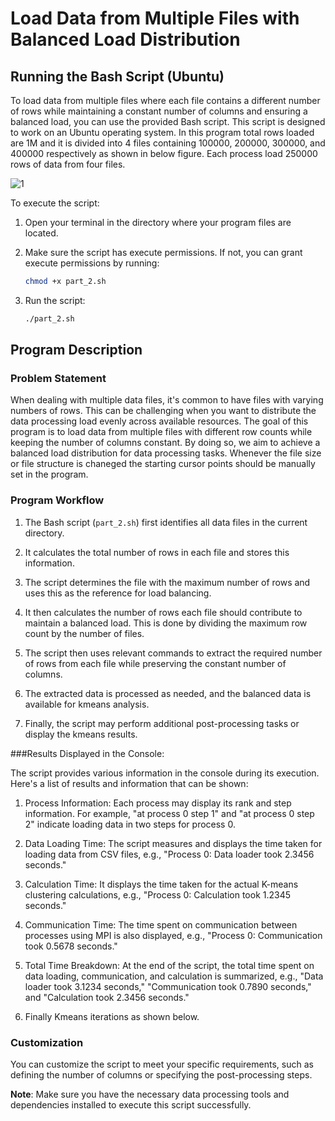 
# Load Data from Multiple Files with Balanced Load Distribution

## Running the Bash Script (Ubuntu)

To load data from multiple files where each file contains a different number of rows while maintaining a constant number of columns and ensuring a balanced load, you can use the provided Bash script. This script is designed to work on an Ubuntu operating system. In this program total rows loaded are 1M and it is divided into 4 files containing 100000, 200000, 300000, and 400000 respectively as shown in below figure. Each process load 250000 rows of data from four files. 

![1](https://github.com/layanmoyura/HPC_project_my_task/assets/84334230/0de2d746-2d56-44e1-a9c2-b247e243657f)


To execute the script:

1. Open your terminal in the directory where your program files are located.

2. Make sure the script has execute permissions. If not, you can grant execute permissions by running:

   ```bash
   chmod +x part_2.sh
   ```

3. Run the script:

   ```bash
   ./part_2.sh
   ```

## Program Description

### Problem Statement

When dealing with multiple data files, it's common to have files with varying numbers of rows. This can be challenging when you want to distribute the data processing load evenly across available resources. The goal of this program is to load data from multiple files with different row counts while keeping the number of columns constant. By doing so, we aim to achieve a balanced load distribution for data processing tasks. Whenever the file size or file structure is chaneged the starting cursor points should be manually set in the program.

### Program Workflow

1. The Bash script (`part_2.sh`) first identifies all data files in the current directory.

2. It calculates the total number of rows in each file and stores this information.

3. The script determines the file with the maximum number of rows and uses this as the reference for load balancing.

4. It then calculates the number of rows each file should contribute to maintain a balanced load. This is done by dividing the maximum row count by the number of files.

5. The script then uses  relevant commands to extract the required number of rows from each file while preserving the constant number of columns.

6. The extracted data is processed as needed, and the balanced data is available for kmeans analysis.

7. Finally, the script may perform additional post-processing tasks or display the kmeans results.

###Results Displayed in the Console:

The script provides various information in the console during its execution. Here's a list of results and information that can be shown:

1. Process Information: Each process may display its rank and step information. For example, "at process 0 step 1" and "at process 0 step 2" indicate loading data in two steps for process 0.

2. Data Loading Time: The script measures and displays the time taken for loading data from CSV files, e.g., "Process 0: Data loader took 2.3456 seconds."

3. Calculation Time: It displays the time taken for the actual K-means clustering calculations, e.g., "Process 0: Calculation took 1.2345 seconds."

4. Communication Time: The time spent on communication between processes using MPI is also displayed, e.g., "Process 0: Communication took 0.5678 seconds."

5. Total Time Breakdown: At the end of the script, the total time spent on data loading, communication, and calculation is summarized, e.g., "Data loader took 3.1234 seconds," "Communication took 0.7890 seconds," and "Calculation took 2.3456 seconds."

6. Finally Kmeans iterations as shown below.



### Customization

You can customize the script to meet your specific requirements, such as defining the number of columns or specifying the post-processing steps.

**Note**: Make sure you have the necessary data processing tools and dependencies installed to execute this script successfully.
